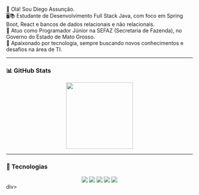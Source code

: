 👋 Olá! Sou Diego Assunção.  
🖥️📚 Estudante de Desenvolvimento Full Stack Java, com foco em Spring Boot, React e bancos de dados relacionais e não relacionais.  
💼 Atuo como Programador Júnior na SEFAZ (Secretaria de Fazenda), no Governo do Estado de Mato Grosso.  
🚀 Apaixonado por tecnologia, sempre buscando novos conhecimentos e desafios na área de TI.  

---

### 📊 GitHub Stats
<div align="center">
  <img height="180em" src="https://github-readme-stats.vercel.app/api?username=diegocbaleite&show_icons=true&theme=dark&include_all_commits=true&count_private=true"/>
</div>

---

### 🚀 Tecnologias
<div align="center">
  <img src="https://img.shields.io/badge/HTML5-E34F26?style=for-the-badge&logo=html5&logoColor=white" />
  <img src="https://img.shields.io/badge/CSS3-1572B6?style=for-the-badge&logo=css3&logoColor=white"/>
  <img src="https://img.shields.io/badge/Java-ED8B00?style=for-the-badge&logo=openjdk&logoColor=white"/>
  <img src="https://img.shields.io/badge/Spring_Boot-6DB33F?style=for-the-badge&logo=spring-boot&logoColor=white"/>
  <img src="https://img.shields.io/badge/MySQL-4479A1?style=for-the-badge&logo=mysql&logoColor=white"/>
</div>
div>
